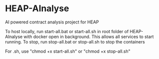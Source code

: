 # HEAP-AInalyse
AI powered contract analysis project for HEAP

To host locally, run start-all.bat or start-all.sh in root folder of HEAP-AInalyse with docker open in background. This allows all services to start running.
To stop, run stop-all.bat or stop-all.sh to stop the containers

For .sh, use "chmod +x start-all.sh" or "chmod +x stop-all.sh"